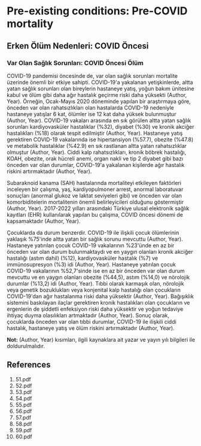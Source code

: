 # Pre-existing conditions: Pre-COVID mortality

## Erken Ölüm Nedenleri: COVID Öncesi

### Var Olan Sağlık Sorunları: COVID Öncesi Ölüm

COVID-19 pandemisi öncesinde de, var olan sağlık sorunları mortalite üzerinde önemli bir etkiye sahipti. COVID-19'a yakalanan yetişkinlerde, altta yatan sağlık sorunları olan bireylerin hastaneye yatış, yoğun bakım ünitesine kabul ve ölüm gibi daha ağır hastalık geçirme riski daha yüksekti (Author, Year). Örneğin, Ocak-Mayıs 2020 döneminde yapılan bir araştırmaya göre, önceden var olan rahatsızlıkları olan hastalarda COVID-19 nedeniyle hastaneye yatışlar 6 kat, ölümler ise 12 kat daha yüksek bulunmuştur (Author, Year). COVID-19 vakaları arasında en sık görülen altta yatan sağlık sorunları kardiyovasküler hastalıklar (%32), diyabet (%30) ve kronik akciğer hastalıkları (%18) olarak tespit edilmiştir (Author, Year). Hastaneye yatış gerektiren COVID-19 vakalarında ise hipertansiyon (%57.7), obezite (%47.8) ve metabolik hastalıklar (%42.9) en sık rastlanan altta yatan rahatsızlıklar olmuştur (Author, Year). Ciddi kalp rahatsızlıkları, kronik böbrek hastalığı, KOAH, obezite, orak hücreli anemi, organ nakli ve tip 2 diyabet gibi bazı önceden var olan durumlar, COVID-19'a yakalanan kişilerde ağır hastalık riskini artırmaktadır (Author, Year).

Subaraknoid kanama (SAH) hastalarında mortaliteyi etkileyen faktörleri inceleyen bir çalışma, yaş, kardiyopulmoner arrest, anormal laboratuvar sonuçları (anormal glukoz ve laktat seviyeleri gibi) ve önceden var olan komorbiditelerin mortalitenin önemli belirleyicileri olduğunu göstermiştir (Author, Year). 2017-2022 yılları arasındaki Türkiye ulusal elektronik sağlık kayıtları (EHR) kullanılarak yapılan bu çalışma, COVID öncesi dönemi de kapsamaktadır (Author, Year).

Çocuklarda da durum benzerdir. COVID-19 ile ilişkili çocuk ölümlerinin yaklaşık %75'inde altta yatan bir sağlık sorunu mevcuttu (Author, Year). Hastaneye yatırılan çocuk COVID-19 vakalarının %23'ünde en az bir önceden var olan durum bulunmaktaydı ve en yaygın olanları kronik akciğer hastalığı (astım dahil) (%12), kardiyovasküler hastalık (%7) ve immünosupresyon (%3) idi (Author, Year). Hastaneye yatırılan çocuk COVID-19 vakalarının %52,7'sinde ise en az bir önceden var olan durum mevcuttu ve en yaygın olanları obezite (%44,5), astım (%14,0) ve nörolojik durumlar (%13,2) idi (Author, Year). Tıbbi olarak karmaşık olan, nörolojik veya genetik bozuklukları veya konjenital kalp hastalığı olan çocukların COVID-19'dan ağır hastalanma riski daha yüksektir (Author, Year). Bağışıklık sistemini baskılayan ilaçlar gerektiren kronik hastalıkları olan çocukların ve ergenlerin de şiddetli enfeksiyon riski daha yüksektir ve yoğun tedaviye ihtiyaç duyma olasılıkları artmaktadır (Author, Year). Sonuç olarak, çocuklarda önceden var olan tıbbi durumlar, COVID-19 ile ilişkili ciddi hastalık, hastaneye yatış ve ölüm riskini artırmaktadır (Author, Year).

**Not:** (Author, Year) kısımları, ilgili kaynaklara ait yazar ve yayın yılı bilgileri ile doldurulmalıdır.


## References

1. 51.pdf
2. 52.pdf
3. 53.pdf
4. 54.pdf
5. 55.pdf
6. 56.pdf
7. 57.pdf
8. 58.pdf
9. 59.pdf
10. 60.pdf

